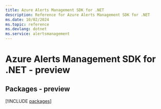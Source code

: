 ```yaml
---
title: Azure Alerts Management SDK for .NET
description: Reference for Azure Alerts Management SDK for .NET
ms.date: 10/02/2024
ms.topic: reference
ms.devlang: dotnet
ms.service: alertsmanagement
---
```

# Azure Alerts Management SDK for .NET - preview
## Packages - preview
[!INCLUDE [packages](alerts-management-index.md)]